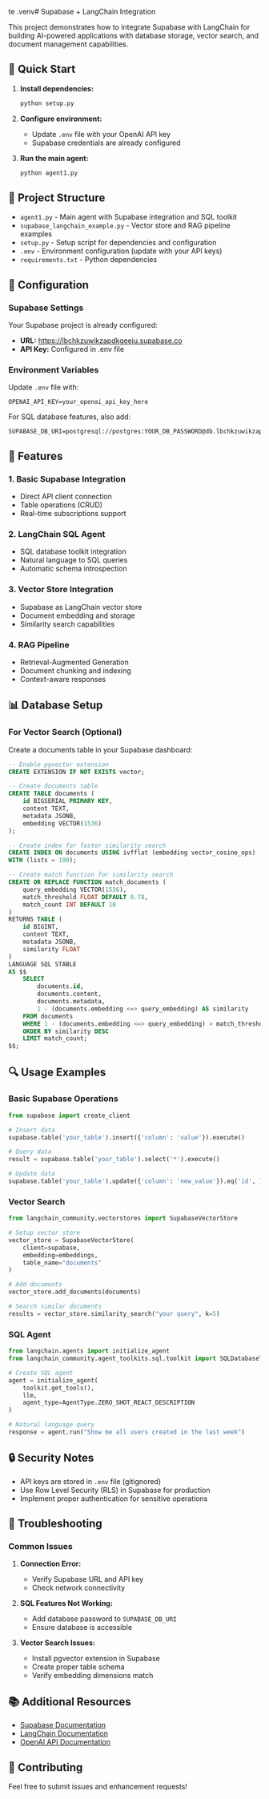 te .venv# Supabase + LangChain Integration

This project demonstrates how to integrate Supabase with LangChain for building AI-powered applications with database storage, vector search, and document management capabilities.

## 🚀 Quick Start

1. **Install dependencies:**
   ```bash
   python setup.py
   ```

2. **Configure environment:**
   - Update `.env` file with your OpenAI API key
   - Supabase credentials are already configured

3. **Run the main agent:**
   ```bash
   python agent1.py
   ```

## 📁 Project Structure

- `agent1.py` - Main agent with Supabase integration and SQL toolkit
- `supabase_langchain_example.py` - Vector store and RAG pipeline examples
- `setup.py` - Setup script for dependencies and configuration
- `.env` - Environment configuration (update with your API keys)
- `requirements.txt` - Python dependencies

## 🔧 Configuration

### Supabase Settings
Your Supabase project is already configured:
- **URL:** https://lbchkzuwikzapdkgeeju.supabase.co
- **API Key:** Configured in .env file

### Environment Variables
Update `.env` file with:
```env
OPENAI_API_KEY=your_openai_api_key_here
```

For SQL database features, also add:
```env
SUPABASE_DB_URI=postgresql://postgres:YOUR_DB_PASSWORD@db.lbchkzuwikzapdkgeeju.supabase.co:5432/postgres
```

## 🎯 Features

### 1. Basic Supabase Integration
- Direct API client connection
- Table operations (CRUD)
- Real-time subscriptions support

### 2. LangChain SQL Agent
- SQL database toolkit integration
- Natural language to SQL queries
- Automatic schema introspection

### 3. Vector Store Integration
- Supabase as LangChain vector store
- Document embedding and storage
- Similarity search capabilities

### 4. RAG Pipeline
- Retrieval-Augmented Generation
- Document chunking and indexing
- Context-aware responses

## 📊 Database Setup

### For Vector Search (Optional)
Create a documents table in your Supabase dashboard:

```sql
-- Enable pgvector extension
CREATE EXTENSION IF NOT EXISTS vector;

-- Create documents table
CREATE TABLE documents (
    id BIGSERIAL PRIMARY KEY,
    content TEXT,
    metadata JSONB,
    embedding VECTOR(1536)
);

-- Create index for faster similarity search
CREATE INDEX ON documents USING ivfflat (embedding vector_cosine_ops)
WITH (lists = 100);

-- Create match function for similarity search
CREATE OR REPLACE FUNCTION match_documents (
    query_embedding VECTOR(1536),
    match_threshold FLOAT DEFAULT 0.78,
    match_count INT DEFAULT 10
)
RETURNS TABLE (
    id BIGINT,
    content TEXT,
    metadata JSONB,
    similarity FLOAT
)
LANGUAGE SQL STABLE
AS $$
    SELECT
        documents.id,
        documents.content,
        documents.metadata,
        1 - (documents.embedding <=> query_embedding) AS similarity
    FROM documents
    WHERE 1 - (documents.embedding <=> query_embedding) > match_threshold
    ORDER BY similarity DESC
    LIMIT match_count;
$$;
```

## 🔍 Usage Examples

### Basic Supabase Operations
```python
from supabase import create_client

# Insert data
supabase.table('your_table').insert({'column': 'value'}).execute()

# Query data
result = supabase.table('your_table').select('*').execute()

# Update data
supabase.table('your_table').update({'column': 'new_value'}).eq('id', 1).execute()
```

### Vector Search
```python
from langchain_community.vectorstores import SupabaseVectorStore

# Setup vector store
vector_store = SupabaseVectorStore(
    client=supabase,
    embedding=embeddings,
    table_name="documents"
)

# Add documents
vector_store.add_documents(documents)

# Search similar documents
results = vector_store.similarity_search("your query", k=5)
```

### SQL Agent
```python
from langchain.agents import initialize_agent
from langchain_community.agent_toolkits.sql.toolkit import SQLDatabaseToolkit

# Create SQL agent
agent = initialize_agent(
    toolkit.get_tools(),
    llm,
    agent_type=AgentType.ZERO_SHOT_REACT_DESCRIPTION
)

# Natural language query
response = agent.run("Show me all users created in the last week")
```

## 🔒 Security Notes

- API keys are stored in `.env` file (gitignored)
- Use Row Level Security (RLS) in Supabase for production
- Implement proper authentication for sensitive operations

## 🐛 Troubleshooting

### Common Issues

1. **Connection Error:**
   - Verify Supabase URL and API key
   - Check network connectivity

2. **SQL Features Not Working:**
   - Add database password to `SUPABASE_DB_URI`
   - Ensure database is accessible

3. **Vector Search Issues:**
   - Install pgvector extension in Supabase
   - Create proper table schema
   - Verify embedding dimensions match

## 📚 Additional Resources

- [Supabase Documentation](https://supabase.com/docs)
- [LangChain Documentation](https://python.langchain.com/)
- [OpenAI API Documentation](https://platform.openai.com/docs)

## 🤝 Contributing

Feel free to submit issues and enhancement requests!
